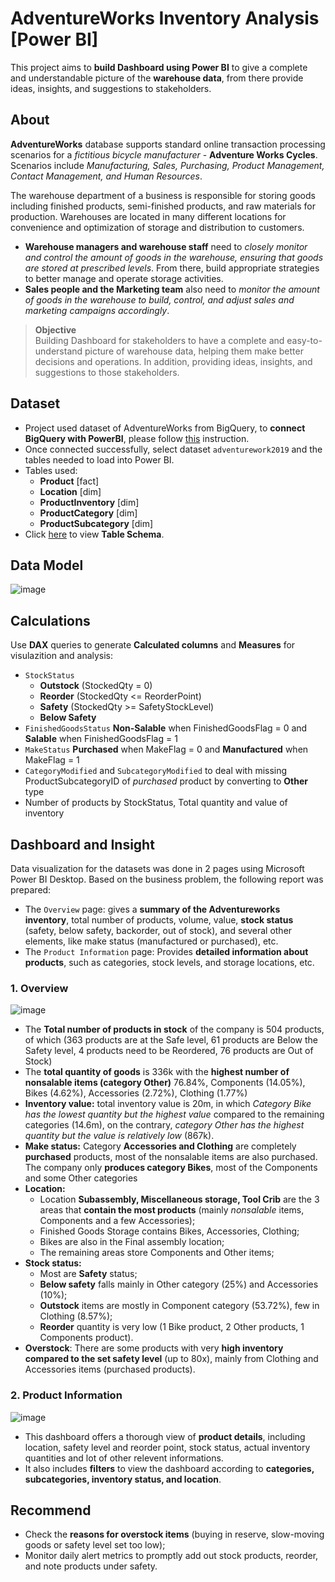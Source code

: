 # AdventureWorks Inventory Analysis [Power BI]
This project aims to **build Dashboard using Power BI** to give a complete and understandable picture of the **warehouse data**, from there provide ideas, insights, and suggestions to stakeholders.

## About
**AdventureWorks** database supports standard online transaction processing scenarios for a *fictitious bicycle manufacturer* - **Adventure Works Cycles**. Scenarios include *Manufacturing, Sales, Purchasing, Product Management, Contact Management, and Human Resources*.

The warehouse department of a business is responsible for storing goods including finished products, semi-finished products, and raw materials for production.
Warehouses are located in many different locations for convenience and optimization of storage and distribution to customers.
- **Warehouse managers and warehouse staff** need to *closely monitor and control the amount of goods in the warehouse, ensuring that goods are stored at prescribed levels*.
From there, build appropriate strategies to better manage and operate storage activities.
- **Sales people and the Marketing team** also need to *monitor the amount of goods in the warehouse to build, control, and adjust sales and marketing campaigns accordingly*.

> **Objective**\
> Building Dashboard for stakeholders to have a complete and easy-to-understand picture of warehouse data, helping them make better decisions and operations.
In addition, providing ideas, insights, and suggestions to those stakeholders.

## Dataset  
- Project used dataset of AdventureWorks from BigQuery, to **connect BigQuery with PowerBI**, please follow [this](https://learn.microsoft.com/en-us/power-query/connectors/google-bigquery) instruction.
- Once connected successfully, select dataset `adventurework2019` and the tables needed to load into Power BI.
- Tables used:
  - **Product** [fact]
  - **Location** [dim]
  - **ProductInventory** [dim]
  - **ProductCategory** [dim]
  - **ProductSubcategory** [dim]
- Click [here](https://dataedo.com/download/AdventureWorks.pdf) to view **Table Schema**.

## Data Model
![image](https://github.com/user-attachments/assets/10162b77-ae3b-425a-8014-ea0d65eda0f7)

## Calculations
Use **DAX** queries to generate **Calculated columns** and **Measures** for visulazition and analysis:
- `StockStatus`
  - **Outstock** (StockedQty = 0)
  - **Reorder** (StockedQty <= ReorderPoint)
  - **Safety** (StockedQty >= SafetyStockLevel)
  - **Below Safety**
- `FinishedGoodsStatus` **Non-Salable** when FinishedGoodsFlag = 0 and **Salable** when FinishedGoodsFlag = 1
- `MakeStatus` **Purchased** when MakeFlag = 0 and **Manufactured** when MakeFlag = 1
- `CategoryModified` and `SubcategoryModified` to deal with missing ProductSubcategoryID of _purchased_ product by converting to **Other** type
- Number of products by StockStatus, Total quantity and value of inventory
 

## Dashboard and Insight
Data visualization for the datasets was done in 2 pages using Microsoft Power BI Desktop.
Based on the business problem, the following report was prepared:
- The `Overview` page: gives a **summary of the Adventureworks inventory**, total number of products, volume, value, **stock status** (safety, below safety, backorder, out of stock), and several other elements, like make status (manufactured or purchased), etc.
- The `Product Information` page: Provides **detailed information about products**, such as categories, stock levels, and storage locations, etc.
### 1. Overview
![image](https://github.com/user-attachments/assets/a354c8dc-4326-4756-bc78-005e37b6b8f6)
- The **Total number of products in stock** of the company is 504 products, of which (363 products are at the Safe level, 61 products are Below the Safety level, 4 products need to be Reordered, 76 products are Out of Stock)
- The **total quantity of goods** is 336k with the **highest number of nonsalable items (category Other)** 76.84%, Components (14.05%), Bikes (4.62%), Accessories (2.72%), Clothing (1.77%)
- **Inventory value:** total inventory value is 20m, in which _Category Bike has the lowest quantity but the highest value_ compared to the remaining categories (14.6m), on the contrary, _category Other has the highest quantity but the value is relatively low_ (867k).
- **Make status:** Category **Accessories and Clothing** are completely **purchased** products, most of the nonsalable items are also purchased. The company only **produces category Bikes**, most of the Components and some Other categories
- **Location:**
  - Location **Subassembly, Miscellaneous storage, Tool Crib** are the 3 areas that **contain the most products** (mainly _nonsalable_ items, Components and a few Accessories);
  - Finished Goods Storage contains Bikes, Accessories, Clothing;
  - Bikes are also in the Final assembly location;
  - The remaining areas store Components and Other items;
- **Stock status:**
  - Most are **Safety** status;
  - **Below safety** falls mainly in Other category (25%) and Accessories (10%);
  - **Outstock** items are mostly in Component category (53.72%), few in Clothing (8.57%);
  - **Reorder** quantity is very low (1 Bike product, 2 Other products, 1 Components product).
- **Overstock**: There are some products with very **high inventory compared to the set safety level** (up to 80x), mainly from Clothing and Accessories items (purchased products).
  
### 2. Product Information
![image](https://github.com/user-attachments/assets/2a0a761b-2c77-473a-94dd-8ff233b7ee1d)

- This dashboard offers a thorough view of **product details**, including location, safety level and reorder point, stock status, actual inventory quantities and lot of other relevent informations. 
- It also includes **filters** to view the dashboard according to **categories, subcategories, inventory status, and location**.


## Recommend
- Check the **reasons for overstock items** (buying in reserve, slow-moving goods or safety level set too low);
- Monitor daily alert metrics to promptly add out stock products, reorder, and note products under safety.
